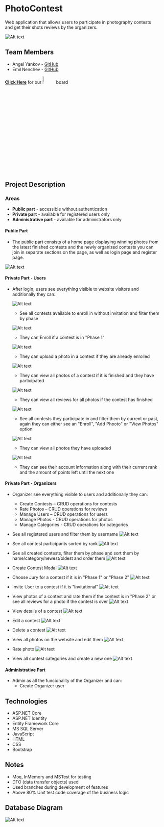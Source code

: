 # PhotoContest
Web application that allows users to participate in photography contests and get their shots reviews by the organizers.

![Alt text](https://gitlab.com/AngelYankov/photocontest/-/blob/master/Images/Homepage.png)

## Team Members
* Angel Yankov - [GitHub](https://github.com/AngelYankov)
* Emil Nenchev - [GitHub](https://github.com/nnchvxx)

[**Click Here**](https://trello.com/b/ucbjOiuG/photocontest) for our <img src="https://productivetihube.files.wordpress.com/2019/12/trello-logo-1.png" width="8%"/> board

## Project Description
### Areas
* **Public part** -  accessible without authentication
* **Private part** - available for registered users only
* **Administrative part** - available for administrators only

#### Public Part
* The public part consists of a home page displaying winning photos from the latest finished contests and the newly organized contests you can join in separate sections on the page, as well as login page and register page.

![Alt text](https://gitlab.com/AngelYankov/photocontest/-/raw/master/Images/Carousels.png)

#### Private Part - Users

* After login, users see everything visible to website visitors and additionally they can:
    
     ![Alt text](https://gitlab.com/AngelYankov/photocontest/-/raw/master/Images/AllOpen_UserView.png)
     * See all contests available to enroll in without invitation and filter them by phase
     
     ![Alt text](https://gitlab.com/AngelYankov/photocontest/-/raw/master/Images/enroll.png)
     * They can Enroll if a contest is in "Phase 1"

     ![Alt text](https://gitlab.com/AngelYankov/photocontest/-/raw/master/Images/AddPhoto.png)
     * They can upload a photo in a contest if they are already enrolled

     ![Alt text](https://gitlab.com/AngelYankov/photocontest/-/raw/master/Images/ContestPhotos_UserView.png)
     * They can view all photos of a contest if it is finished and they have participated

     ![Alt text](https://gitlab.com/AngelYankov/photocontest/-/raw/master/Images/PhotoReviews_UserView.png)
     * They can view all reviews for all photos if the contest has finished

     ![Alt text](https://gitlab.com/AngelYankov/photocontest/-/raw/master/Images/MyContests.png)
     * See all contests they participate in and filter them by current or past, again they can either see an "Enroll", "Add Phooto" or "View Photos" option

     ![Alt text](https://gitlab.com/AngelYankov/photocontest/-/raw/master/Images/MyPhotos.png)
     * They can view all photos they have uploaded

     ![Alt text](https://gitlab.com/AngelYankov/photocontest/-/raw/master/Images/MyAccount.png)
     * They can see their account information along with their current rank and the amount of points left until the next one
     
#### Private Part - Organizers
* Organizer see everything visible to users and additionally they can:
     * Create Contests – CRUD operations for contests
     * Rate Photos – CRUD operations for reviews
     * Manage Users – CRUD operations for users
     * Manage Photos - CRUD operations for photos
     * Manage Categories - CRUD operations for categories
     
* See all registered users and filter them by username
![Alt text](https://gitlab.com/AngelYankov/photocontest/-/raw/master/Images/AllUsers_OrganizerView.png)

* See all contest participants sorted by rank
![Alt text](https://gitlab.com/AngelYankov/photocontest/-/raw/master/Images/AllParticipants_OrganizerView.png)

* See all created contests, filter them by phase and sort them by name/category/newest/oldest and order them
![Alt text](https://gitlab.com/AngelYankov/photocontest/-/raw/master/Images/AllContests_OrganizerView.png)

* Create Contest Modal
![Alt text](https://gitlab.com/AngelYankov/photocontest/-/raw/master/Images/CreateContest.png)

* Choose Jury for a contest if it is in "Phase 1" or "Phase 2"
![Alt text](https://gitlab.com/AngelYankov/photocontest/-/raw/master/Images/ChooseJury.png)

* Invite User to a contest if it is "Invitational"
![Alt text](https://gitlab.com/AngelYankov/photocontest/-/raw/master/Images/Invite.png)

* View photos of a contest and rate them if the contest is in "Phase 2" or see all reviews for a photo if the contest is over
![Alt text](https://gitlab.com/AngelYankov/photocontest/-/raw/master/Images/ContestPhotos_OrganizerView.png)

* View details of a contest
![Alt text](https://gitlab.com/AngelYankov/photocontest/-/raw/master/Images/ContestDetails_OrganizerView.png)

* Edit a contest
![Alt text](https://gitlab.com/AngelYankov/photocontest/-/raw/master/Images/UpdateContest.png)

* Delete a contest
![Alt text](https://gitlab.com/AngelYankov/photocontest/-/raw/master/Images/DeleteContest.png)

* View all photos on the website and edit them
![Alt text](https://gitlab.com/AngelYankov/photocontest/-/raw/master/Images/AllPhotos_OrganizerView.png)

* Rate photo
![Alt text](https://gitlab.com/AngelYankov/photocontest/-/raw/master/Images/RatePhoto.png)

* View all contest categories and create a new one
![Alt text](https://gitlab.com/AngelYankov/photocontest/-/raw/master/Images/AllCategories.png)

#### Administrative Part
* Admin as all the funcionality of the Organizer and can:
     * Create Organizer user

## Technologies
* ASP.NET Core
* ASP.NET Identity
* Entity Framework Core
* MS SQL Server
* JavaScript
* HTML
* CSS
* Bootstrap

## Notes
* Moq, InMemory and MSTest for testing
* DTO (data transfer objects) used
* Used branches during development of features
* Above 80% Unit test code coverage of the business logic

## Database Diagram
![Alt text](https://gitlab.com/AngelYankov/photocontest/-/blob/master/Images/DatabaseDiagram.png)
